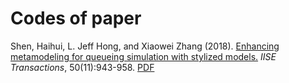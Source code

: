 # Codes of paper
Shen, Haihui, L. Jeff Hong, and Xiaowei Zhang (2018).
<a href="https://doi.org/10.1080/24725854.2018.1465242" target="_blank">Enhancing metamodeling for queueing simulation with stylized models.</a>
*IISE Transactions*, 50(11):943-958.
<a href="https://shenhaihui.github.io/research/papers/SESK2018.pdf" target="_blank">PDF</a>  
